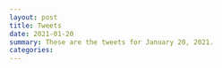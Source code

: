 ```yaml
---
layout: post
title: Tweets
date: 2021-01-20
summary: These are the tweets for January 20, 2021.
categories:
---
```


